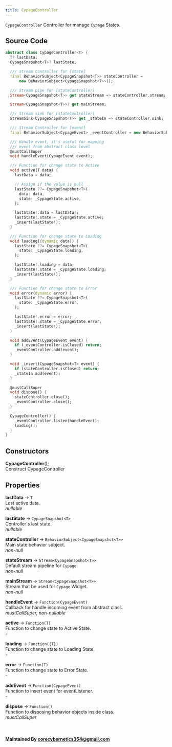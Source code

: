 ```yaml
---
title: CypageController
---
```


`CypageController` Controller for manage `Cypage` States.

## Source Code

```dart
abstract class CypageController<T> {
  T? lastData;
  CypageSnapshot<T>? lastState;

  /// Stream Controller for [state]
  final BehaviorSubject<CypageSnapshot<T>> stateController =
      new BehaviorSubject<CypageSnapshot<T>>();

  /// Stream pipe for [stateController]
  Stream<CypageSnapshot<T>> get stateStream => stateController.stream;

  Stream<CypageSnapshot<T>>? get mainStream;

  /// Stream sink for [stateController]
  StreamSink<CypageSnapshot<T>> get _stateIn => stateController.sink;

  /// Stream Controller for [event]
  final BehaviorSubject<CypageEvent> _eventController = new BehaviorSubject<CypageEvent>();

  /// Handle event, it's useful for mapping
  /// event from abstract class level
  @mustCallSuper
  void handleEvent(CypageEvent event);

  /// Function for change state to Active
  void active(T data) {
    lastData = data;

    // Assign if the value is null
    lastState ??= CypageSnapshot<T>(
      data: data,
      state: _CypageState.active,
    );

    lastState!.data = lastData!;
    lastState!.state = _CypageState.active;
    _insert(lastState!);
  }

  /// Function for change state to Loading
  void loading({dynamic data}) {
    lastState ??= CypageSnapshot<T>(
      state: _CypageState.loading,
    );

    lastState!.loading = data;
    lastState!.state = _CypageState.loading;
    _insert(lastState!);
  }

  /// Function for change state to Error
  void error(dynamic error) {
    lastState ??= CypageSnapshot<T>(
      state: _CypageState.error,
    );

    lastState!.error = error;
    lastState!.state = _CypageState.error;
    _insert(lastState!);
  }

  void addEvent(CypageEvent event) {
    if (_eventController.isClosed) return;
    _eventController.add(event);
  }

  void _insert(CypageSnapshot<T> event) {
    if (stateController.isClosed) return;
    _stateIn.add(event);
  }

  @mustCallSuper
  void dispose() {
    stateController.close();
    _eventController.close();
  }

  CypageController() {
    _eventController.listen(handleEvent);
    loading();
  }
}
```

## Constructors
**CypageController**();<br />
Construct CypageController

## Properties

**lastData** -> `T`<br />
Last active data.<br />
*nullable*

**lastState** -> `CypageSnapshot<T>`<br />
Controller's last state.<br />
*nullable*

**stateController** -> `BehaviorSubject<CypageSnapshot<T>>`<br />
Main state behavior subject.<br />
*non-null*

**stateStream** -> `Stream<CypageSnapshot<T>>`<br />
Default stream pipeline for `Cypage`.<br />
*non-null*

**mainStream** -> `Stream<CypageSnapshot<T>>`<br />
Stream that be used for `Cypage` Widget.<br />
*non-null*

**handleEvent** -> `Function(CypageEvent)`<br />
Callback for handle incoming event from abstract class.<br />
*mustCallSuper, non-nullable*

**active** -> `Function(T)`<br />
Function to change state to Active State.<br />
*-*

**loading** -> `Function({T})`<br />
Function to change state to Loading State.<br />
*-*

**error** -> `Function(T)`<br />
Function to change state to Error State.<br />
*-*

**addEvent** -> `Function(CypageEvent)`<br />
Function to insert event for eventListener.<br />
*-*

**dispose** -> `Function()`<br />
Function to disposing behavior objects inside class.<br />
*mustCallSuper*


<br />

#### Maintained By corecybernetics354@gmail.com